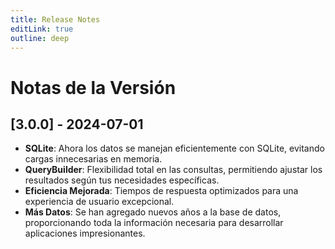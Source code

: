 ```yaml
---
title: Release Notes
editLink: true
outline: deep
---
```


# Notas de la Versión

## [3.0.0] - 2024-07-01

- **SQLite**: Ahora los datos se manejan eficientemente con SQLite, evitando cargas innecesarias en memoria.
- **QueryBuilder**: Flexibilidad total en las consultas, permitiendo ajustar los resultados según tus necesidades específicas.
- **Eficiencia Mejorada**: Tiempos de respuesta optimizados para una experiencia de usuario excepcional.
- **Más Datos**: Se han agregado nuevos años a la base de datos, proporcionando toda la información necesaria para desarrollar aplicaciones impresionantes.
